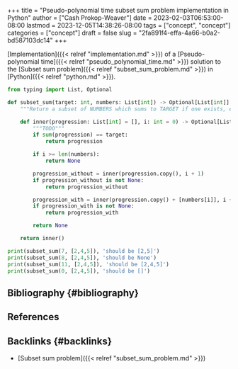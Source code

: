 +++
title = "Pseudo-polynomial time subset sum problem implementation in Python"
author = ["Cash Prokop-Weaver"]
date = 2023-02-03T06:53:00-08:00
lastmod = 2023-12-05T14:38:26-08:00
tags = ["concept", "concept"]
categories = ["concept"]
draft = false
slug = "2fa891f4-effa-4a66-b0a2-bd587103dc14"
+++

[Implementation]({{< relref "implementation.md" >}}) of a [Pseudo-polynomial time]({{< relref "pseudo_polynomial_time.md" >}}) solution to the [Subset sum problem]({{< relref "subset_sum_problem.md" >}}) in [Python]({{< relref "python.md" >}}).

```python
from typing import List, Optional

def subset_sum(target: int, numbers: List[int]) -> Optional[List[int]]:
    """Return a subset of NUMBERS which sums to TARGET if one exists, else return None."""

    def inner(progression: List[int] = [], i: int = 0) -> Optional[List[int]]:
        """TODO"""
        if sum(progression) == target:
            return progression

        if i >= len(numbers):
            return None

        progression_without = inner(progression.copy(), i + 1)
        if progression_without is not None:
            return progression_without

        progression_with = inner(progression.copy() + [numbers[i]], i + 1)
        if progression_with is not None:
            return progression_with

        return None

    return inner()

print(subset_sum(7, [2,4,5]), 'should be [2,5]')
print(subset_sum(8, [2,4,5]), 'should be None')
print(subset_sum(11, [2,4,5]), 'should be [2,4,5]')
print(subset_sum(0, [2,4,5]), 'should be []')
```


## Bibliography {#bibliography}

## References

<style>.csl-entry{text-indent: -1.5em; margin-left: 1.5em;}</style><div class="csl-bib-body">
</div>


## Backlinks {#backlinks}

-   [Subset sum problem]({{< relref "subset_sum_problem.md" >}})

